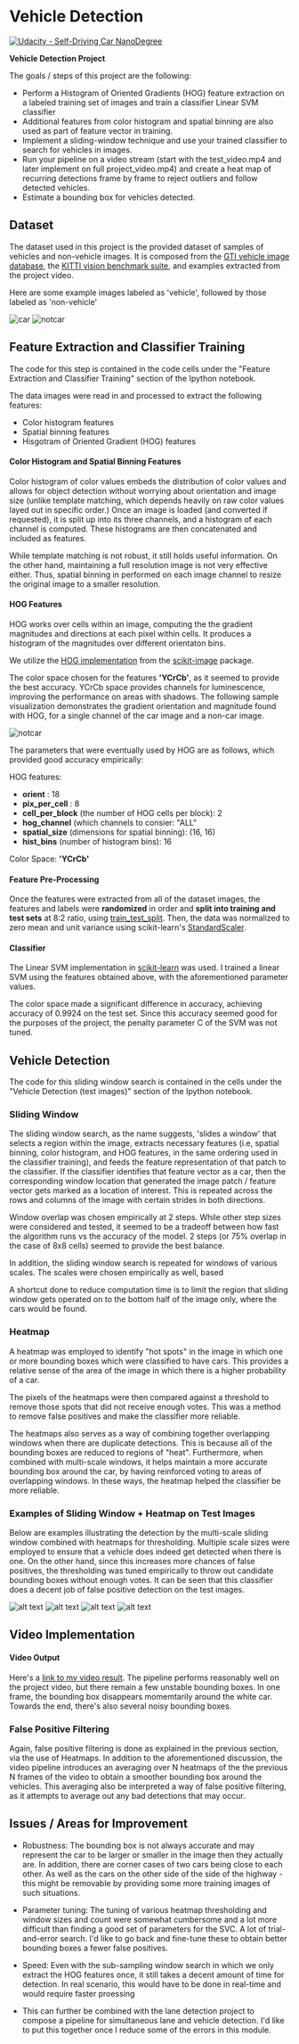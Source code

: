 # Vehicle Detection
[![Udacity - Self-Driving Car NanoDegree](https://s3.amazonaws.com/udacity-sdc/github/shield-carnd.svg)](http://www.udacity.com/drive)


**Vehicle Detection Project**

The goals / steps of this project are the following:

* Perform a Histogram of Oriented Gradients (HOG) feature extraction on a labeled training set of images and train a classifier Linear SVM classifier
* Additional features from color histogram and spatial binning are also used as part of feature vector in training. 
* Implement a sliding-window technique and use your trained classifier to search for vehicles in images.
* Run your pipeline on a video stream (start with the test_video.mp4 and later implement on full project_video.mp4) and create a heat map of recurring detections frame by frame to reject outliers and follow detected vehicles.
* Estimate a bounding box for vehicles detected.

[//]: # (Image References)

[image1]: ./images/car.png
[image2]: ./images/notcar.png
[image3]: ./images/hog_grad.png
[image4]: ./images/heat1.png
[image5]: ./images/heat2.png
[image6]: ./images/heat3.png
[image7]: ./images/heat4.png




Dataset
---

The dataset used in this project is the provided dataset of samples of vehicles and non-vehicle images. It is composed from the [GTI vehicle image database](http://www.gti.ssr.upm.es/data/Vehicle_database.html), the [KITTI vision benchmark suite](http://www.cvlibs.net/datasets/kitti/), and examples extracted from the project video. 

Here are some example images labeled as 'vehicle', followed by those labeled as 'non-vehicle'

![car][image1]
![notcar][image2]



Feature Extraction and Classifier Training
---

The code for this step is contained in the code cells under the "Feature Extraction and Classifier Training" section of the Ipython notebook.


The data images were read in and processed to extract the following features:

- Color histogram features 
- Spatial binning features
- Hisgotram of Oriented Gradient (HOG) features


#### Color Histogram and Spatial Binning Features

Color histogram of color values embeds the distribution of color values and allows for object detection without worrying about orientation and image size (unlike template matching, which depends heavily on raw color values layed out in specific order.) Once an image is loaded (and converted if requested), it is split up into its three channels, and a histogram of each channel is computed. These histograms are then concatenated and included as features.

While template matching is not robust, it still holds useful information. On the other hand, maintaining a full resolution image is not very effective either. Thus, spatial binning in performed on each image channel to resize the original image to a smaller resolution. 


#### HOG Features

HOG works over cells within an image, computing the the gradient magnitudes and directions at each pixel within cells. It produces a histogram of the magnitudes over different orientaton bins.

We utilize the [HOG implementation](http://scikit-image.org/docs/dev/api/skimage.feature.html?highlight=feature%20hog#skimage.feature.hog) from the [scikit-image](http://scikit-image.org/) package.

The color space chosen for the features __'YCrCb'__, as it seemed to provide the best accuracy. YCrCb space provides channels for luminescence, improving the performance on areas with shadows. The following sample visualization demonstrates the gradient orientation and magnitude found with HOG, for a single channel of the car image and a non-car image.

![notcar][image3]

The parameters that were eventually used by HOG are as follows, which provided good accuracy empirically:

HOG features:
- __orient__ : 18
- __pix_per_cell__ : 8
- __cell_per_block__ (the number of HOG cells per block): 2 
- __hog_channel__ (which channels to consier: "ALL"
- __spatial_size__ (dimensions for spatial binning): (16, 16)
- __hist_bins__ (number of histogram bins): 16 

Color Space: __'YCrCb'__



#### Feature Pre-Processing

Once the features were extracted from all of the dataset images, the features and labels were __randomized__ in order and __split into training and test sets__ at 8:2 ratio, using [train_test_split](http://scikit-learn.org/stable/modules/generated/sklearn.model_selection.train_test_split.html). Then, the data was normalized to zero mean and unit variance using scikit-learn's [StandardScaler](http://scikit-learn.org/stable/modules/generated/sklearn.preprocessing.StandardScaler.html).


#### Classifier

The Linear SVM implementation in [scikit-learn](http://scikit-learn.org/stable/modules/generated/sklearn.svm.LinearSVC.html) was used. I trained a linear SVM using the features obtained above, with the aforementioned parameter values.

The color space made a significant difference in accuracy, achieving accuracy of 0.9924 on the test set. Since this accuracy seemed good for the purposes of the project, the penalty parameter C of the SVM was not tuned. 





Vehicle Detection
---

The code for this sliding window search is contained in the cells under the "Vehicle Detection (test images)" section of the Ipython notebook.


### Sliding Window

The sliding window search, as the name suggests, 'slides a window' that selects a region within the image, extracts necessary features (i.e, spatial binning, color histogram, and HOG features, in the same ordering used in the classifier training), and feeds the feature representation of that patch to the classifier. If the classifier identifies that feature vector as a car, then the corresponding window location that generated the image patch / feature vector gets marked as a location of interest. This is repeated across the rows and columns of the image with certain strides in both directions.

Window overlap was chosen empirically at 2 steps. While other step sizes were considered and tested, it seemed to be a tradeoff between how fast the algorithm runs vs the accuracy of the model. 2 steps (or 75% overlap in the case of 8x8 cells) seemed to provide the best balance. 

In addition, the sliding window search is repeated for windows of various scales. The scales were chosen empirically as well, based 

A shortcut done to reduce computation time is to limit the region that sliding window gets operated on to the bottom half of the image only, where the cars would be found.



### Heatmap 

A heatmap was employed to identify "hot spots" in the image in which one or more bounding boxes which were classified to have cars. This provides a relative sense of the area of the image in which there is a higher probability of a car. 

The pixels of the heatmaps were then compared against a threshold to remove those spots that did not receive enough votes. This was a method to remove false positives and make the classifier more reliable. 

The heatmaps also serves as a way of combining together overlapping windows when there are duplicate detections. This is because all of the bounding boxes are reduced to regions of "heat". Furthermore, when combined with multi-scale windows, it helps maintain a more accurate bounding box around the car, by having reinforced voting to areas of overlapping windows. In these ways, the heatmap helped the classifier be more reliable. 


### Examples of Sliding Window + Heatmap on Test Images

Below are examples illustrating the detection by the multi-scale sliding window combined with heatmaps for thresholding. Multiple scale sizes were employed to ensure that a vehicle does indeed get detected when there is one. On the other hand, since this increases more chances of false positives, the thresholding was tuned empirically to throw out candidate bounding boxes without enough votes. It can be seen that this classifier does a decent job of false positive detection on the test images.

![alt text][image4]
![alt text][image5]
![alt text][image6]
![alt text][image7]




Video Implementation
---

#### Video Output
Here's a [link to my video result](./project_video_output.mp4). The pipeline performs reasonably well on the project video, but there remain a few unstable bounding boxes. In one frame, the bounding box disappears momemtarily around the white car. Towards the end, there's also several noisy bounding boxes. 


### False Positive Filtering

Again, false positive filtering is done as explained in the previous section, via the use of Heatmaps. In addition to the aforementioned discussion, the video pipeline introduces an averaging over N heatmaps of the the previous N frames of the video to obtain a smoother bounding box around the vehicles. This averaging also be interpreted a way of false positive filtering, as it attempts to average out any bad detections that may occur.



Issues / Areas for Improvement
---

- Robustness: The bounding box is not always accurate and may represent the car to be larger or smaller in the image then they actually are. In addition, there are corner cases of two cars being close to each other. As well as the cars on the other side of the side of the highway - this might be removable by providing some more training images of such situations.

- Parameter tuning: The tuning of various heatmap thresholding and window sizes and count were somewhat cumbersome and a lot more difficult than finding a good set of parameters for the SVC. A lot of trial-and-error search. I'd like to go back and fine-tune these to obtain better bounding boxes a fewer false positives.

- Speed: Even with the sub-sampling window search in which we only extract the HOG features once, it still takes a decent amount of time for detection. In real scenario, this would have to be done in real-time and would require faster proessing 

- This can further be combined with the lane detection project to compose a pipeline for simultaneous lane and vehicle detection. I'd like to put this together once I reduce some of the errors in this module.





